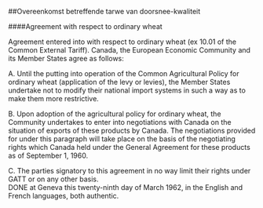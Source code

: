 <meta http-equiv='Content-Type' content='text/html; charset=utf-8' />

##Overeenkomst betreffende tarwe van doorsnee-kwaliteit

####Agreement with respect to ordinary wheat

Agreement entered into with respect to ordinary wheat (ex 10.01 of the Common External Tariff). Canada, the European Economic Community and its Member States agree as follows: 

A. Until the putting into operation of the Common Agricultural Policy for ordinary wheat (application of the levy or levies), the Member States undertake not to modify their national import systems in such a way as to make them more restrictive.  

B. Upon adoption of the agricultural policy for ordinary wheat, the Community undertakes to enter into negotiations with Canada on the situation of exports of these products by Canada. The negotiations provided for under this paragraph will take place on the basis of the negotiating rights which Canada held under the General Agreement for these products as of September 1, 1960.  

C. The parties signatory to this agreement in no way limit their rights under GATT or on any other basis.     
DONE at Geneva this twenty-ninth day of March 1962, in the English and French languages, both authentic.  

